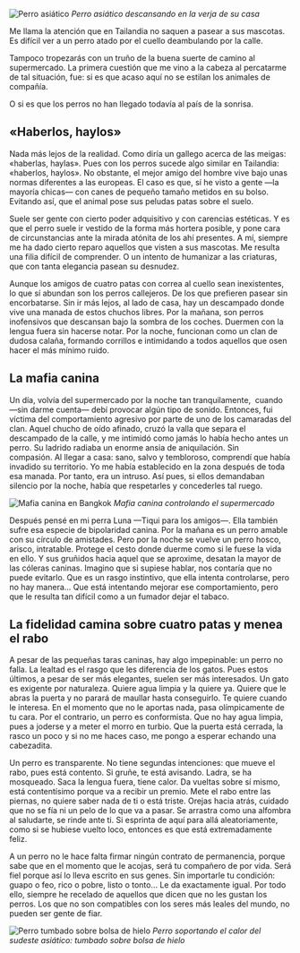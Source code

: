 ![Perro asiático](https://lh3.googleusercontent.com/oIE3uxh1FRT_yJ4UeAgJMPj8EbstONKBFc7rlbrbyMaOMZS6nRpo5UOGfnAfR-Wtji9EBxFlG_3lj8GYVft6MxyIsnCK8BtcAnIVWuCboPWlz_IjM0v0miVL21R74L78_i4wXR2YWt5Yq1lehqbJndMcCppwfREZD5QdKICa5NxcBoncNDe-xMFs1tGMmVoPo3UrTqOS4guc20LPDO1xjGo4SMlXnehbLMpFiOgy1wUFdegXq9DGqgGNL_PemQ5wy7oILspL3sUeW6hWa48nfQ4oGkHeI1Uwld74NVGHXAjv-fpG-aT43Z7UzaS9lCriL3sV_uFUJhHgvkDRXfXF4OdZZRnkW-5RrHP4U9HJOVo9yrI_DdCv1CuVUIGpIdGPYg8UBmvss78Fj1IN93c1TC1JuW2RCbnauCv_YIG-LCGAX1TVPf6_CIrdDpc0SMMf1MeltIujg_33NK17BMPy8eScaMoVcyV_PAxpkoh1DEKFmKNBLlQOhkOF0or4jPCx9l3ZSHc5AFCwnP6ngw6xOWeh3IAZQiMJW8J8EUtVvWHXmLfl8U6yvgYq3Unw60rB2703_PkKaohhEyYywACi9IZ9TD7U_si6hZ2Ce2jaT8bgkUHvig=w800-no)
*Perro asiático descansando en la verja de su casa*

Me llama la atención que en Tailandia no saquen a pasear a sus mascotas. Es difícil ver a un perro atado por el cuello deambulando por la calle.

Tampoco tropezarás con un truño de la buena suerte de camino al supermercado. La primera cuestión que me vino a la cabeza al percatarme de tal situación, fue: si es que acaso aquí no se estilan los animales de compañía.

O si es que los perros no han llegado todavía al país de la sonrisa.

## «Haberlos, haylos»

Nada más lejos de la realidad. Como diría un gallego acerca de las meigas: «haberlas, haylas». Pues con los perros sucede algo similar en Tailandia: «haberlos, haylos». No obstante, el mejor amigo del hombre vive bajo unas normas diferentes a las europeas. El caso es que, sí he visto a gente —la mayoría chicas— con canes de pequeño tamaño metidos en su bolso. Evitando así, que el animal pose sus peludas patas sobre el suelo.

Suele ser gente con cierto poder adquisitivo y con carencias estéticas. Y es que el perro suele ir vestido de la forma más hortera posible, y pone cara de circunstancias ante la mirada atónita de los ahí presentes. A mí, siempre me ha dado cierto reparo aquellos que visten a sus mascotas. Me resulta una filia difícil de comprender. O un intento de humanizar a las criaturas, que con tanta elegancia pasean su desnudez.

Aunque los amigos de cuatro patas con correa al cuello sean inexistentes, lo que sí abundan son los perros callejeros. De los que prefieren pasear sin encorbatarse. Sin ir más lejos, al lado de casa, hay un descampado donde vive una manada de estos chuchos libres. Por la mañana, son perros inofensivos que descansan bajo la sombra de los coches. Duermen con la lengua fuera sin hacerse notar. Por la noche, funcionan como un clan de dudosa calaña, formando corrillos e intimidando a todos aquellos que osen hacer el más mínimo ruido.

## La mafia canina

Un día, volvía del supermercado por la noche tan tranquilamente,  cuando —sin darme cuenta— debí provocar algún tipo de sonido. Entonces, fui víctima del comportamiento agresivo por parte de uno de los camaradas del clan. Aquel chucho de oído afinado, cruzó la valla que separa el descampado de la calle, y me intimidó como jamás lo había hecho antes un perro. Su ladrido radiaba un enorme ansia de aniquilación. Sin compasión. Al llegar a casa: sano, salvo y tembloroso, comprendí que había invadido su territorio. Yo me había establecido en la zona después de toda esa manada. Por tanto, era un intruso. Así pues, si ellos demandaban silencio por la noche, había que respetarles y concederles tal ruego.

![Mafia canina en Bangkok](https://lh3.googleusercontent.com/kCOZg6uXQx3XjVkmSo-CY-9vEBAwT7UDegM8QmxxLCunOmSGwImJTqYFNgh84iiSmRlZ3LX_qkejXknmnSrg3rSIgtg4N3LmytqK6u_v0ea_0D24AU-Ljp7XlESs6bLhvjsSj8wlOZ7RNx5btGCFz0Qbv8Gvzu20HpFJub_BpdLJmJ2KZ-f5MIMVi0zJCTZncinwtt6PkHYOWxNOP1HmyDWrEqYJ_DBREEbvUaNO9IExykKiZhIEfwJXUS_0PXq0Lc-1IjtBp573f8OJg3p0W7w6CJgBe_t9XvWDiMsVKpfRc04EConDuKHfbKzgh_4hDBpl9v98m4J7dmETQCjjdELivukn09MjQ7t_wyrzDzElm_B6a0kwe1SeTfsXAEb7XGRgI69kKY7j79l9dyklw1RW-NpvqpWrf-gdoVTGQg8tkWKeEyN5SztRwx9UUE1Q6p52M0kEsARWlpy_DygAOItQmJ_qZiWZxtxpjlJpPm3aUtEdMvFee8PQVc4GTVaYMqO0drZjK73anSjYK7-ZY3R_SuaYBp1hAZRW7wWJrkyECbBxHWzNMItpvl4YmHvrHdY-WGhF8aetS0UQZDxn3dXpveZBDpsD3EGT_m7WUwj-n6hhhQ=w800-no)
*Mafia canina controlando el supermercado*

Después pensé en mi perra Luna —Tiqui para los amigos—. Ella también sufre esa especie de bipolaridad canina. Por la mañana es un perro amable con su círculo de amistades. Pero por la noche se vuelve un perro hosco, arisco, intratable. Protege el cesto donde duerme como si le fuese la vida en ello. Y sus gruñidos hacia aquel que se aproxime, desatan la mayor de las cóleras caninas. Imagino que si supiese hablar, nos contaría que no puede evitarlo. Que es un rasgo instintivo, que ella intenta controlarse, pero no hay manera… Que está intentando mejorar ese comportamiento, pero que le resulta tan difícil como a un fumador dejar el tabaco.

## La fidelidad camina sobre cuatro patas y menea el rabo

A pesar de las pequeñas taras caninas, hay algo impepinable: un perro no falla. La lealtad es el rasgo que les diferencia de los gatos. Pues estos últimos, a pesar de ser más elegantes, suelen ser más interesados. Un gato es exigente por naturaleza. Quiere agua limpia y la quiere ya. Quiere que le abras la puerta y no parará de maullar hasta conseguirlo. Te quiere cuando le interesa. En el momento que no le aportas nada, pasa olímpicamente de tu cara. Por el contrario, un perro es conformista. Que no hay agua limpia, pues a joderse y a meter el morro en turbio. Que la puerta está cerrada, la rasco un poco y si no me haces caso, me pongo a esperar echando una cabezadita.

Un perro es transparente. No tiene segundas intenciones: que mueve el rabo, pues está contento. Si gruñe, te está avisando. Ladra, se ha mosqueado. Saca la lengua fuera, tiene calor. Da vueltas sobre sí mismo, está contentísimo porque va a recibir un premio. Mete el rabo entre las piernas, no quiere saber nada de ti o está triste. Orejas hacia atrás, cuidado que no se fía ni un pelo de lo que va a pasar. Se arrastra como una alfombra al saludarte, se rinde ante ti. Si esprinta de aquí para allá aleatoriamente, como si se hubiese vuelto loco, entonces es que está extremadamente feliz.

A un perro no le hace falta firmar ningún contrato de permanencia, porque sabe que en el momento que le acojas, será tu compañero de por vida. Será fiel porque así lo lleva escrito en sus genes. Sin importarle tu condición: guapo o feo, rico o pobre, listo o tonto... Le da exactamente igual. Por todo ello, siempre he recelado de aquellos que dicen que no les gustan los perros. Los que no son compatibles con los seres más leales del mundo, no pueden ser gente de fiar.

![Perro tumbado sobre bolsa de hielo](https://lh3.googleusercontent.com/xbjWE6M9XPzgN1XiASy8PiZD9V4UodJ85cqMwUFH8ARSSSHEl-KQBOlcB288RAaPqq5X1SpCpRRNTqvhQAFVlkYQ-NFGL6nUdfQomFgvhd0gGvKsqFHkRmzxdM_sSqoeidx4jJE-59zTYjPyGlLRAghlaXYL_j8cYtWX2BK_4c85-lL3vtXwYSHS8OH-h_-k6pB1nEGq2p3REdl0HMcVHH2C_1xW9Nx4dz9z9Op-i5NzAx36sV8mSvex50DG_gkUhDyueGfPKjTiTTvZkAnu-lO6yTGVFM1-2LFH26hRWedScLw90NA7MHdKtFo__EOqtJwKebp4BFeA7PPbbK17pjdRNn1nv18cj77292Ji1xOzBk2oXHZPk0WiXXAIHwwRUeJJ1a_t50tE-69Q81DjiZqAOZtl-h0oc-lY9uTgtMwDLvcKW6SnuA88QXqeUP78Ot3l_JSw9eBvuQ9z9m2q8BmHL1M9110twz2NbAeS2-tmjsiwCAOFE06IKp7X61jhul8M_ye1yROxqAyGJCFiBSksRpD6HYH43JSyn8eC1jeR4NcRST-53peapffCKw1FaVMSNlMxBEIwejll2rMlrAhZp4yKpGkZk_qx0SRlDwWG6MvVJw=w800-no)
*Perro soportando el calor del sudeste asiático: tumbado sobre bolsa de hielo*
 